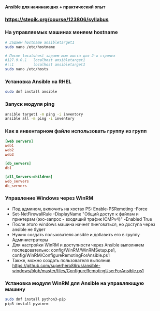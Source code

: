 #### Ansible для начинающих + практический опыт
### https://stepik.org/course/123806/syllabus

### На управляемых машинах меняем hostname
```bash
# Задаем hostname ansibletarget1
sudo nano /etc/hostname

# После localshost задаем имя хоста для 2-х строчек
#127.0.0.1   localhost ansibletarget1
#::1         localhost ansibletarget1
sudo nano /etc/hosts
```

### Установка Ansible на RHEL
```bash
sudo dnf install ansible
```

### Запуск модуля ping
```bash
ansible target1 -m ping -i inventory
ansible all -m ping -i inventory
```

### Как в инвентарном файле использовать группу из групп
```ini
[web servers]
web1
web2
web3

[db_servers]
db1

[all_Servers:children]
web_servers
db_servers
```

### Управление Windows через WinRM
- Под админом, включить на хостах PS: Enable-PSRemoting -Force
- Set-NetFirewallRule -DisplayName "Общий доступ к файлам и принтерам (эхо-запрос - входящий трафик ICMPv4)" -Enabled True
- После этого windows машина начнет пинговаться, но доступа через ansible не будет
- Нужно создать пользователя ansible и добавить его в группу Администраторы
- Для настройки WinRM и доступности через Ansible выполняем последовательно:
config/WinRM/WinRMSetup.ps1, config/WinRM/ConfigureRemotingForAnsible.ps1
- Также, можно создать пользователя выполнив https://github.com/superhero86rus/ansible-windows/blob/master/files/ConfigureRemotingUserForAnsible.ps1

### Установка модуля WinRM для Ansible на управляющую машину
```bash
sudo dnf install python3-pip
pip3 install pywinrm
```
